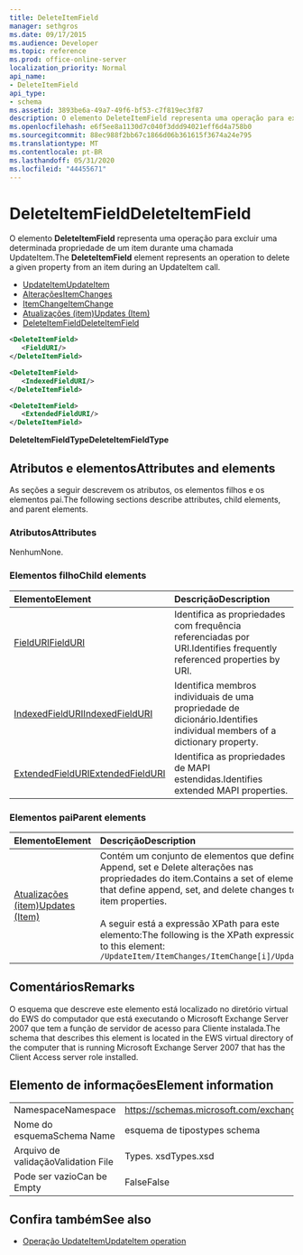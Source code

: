 ```yaml
---
title: DeleteItemField
manager: sethgros
ms.date: 09/17/2015
ms.audience: Developer
ms.topic: reference
ms.prod: office-online-server
localization_priority: Normal
api_name:
- DeleteItemField
api_type:
- schema
ms.assetid: 3893be6a-49a7-49f6-bf53-c7f819ec3f87
description: O elemento DeleteItemField representa uma operação para excluir uma determinada propriedade de um item durante uma chamada UpdateItem.
ms.openlocfilehash: e6f5ee8a1130d7c040f3ddd94021eff6d4a758b0
ms.sourcegitcommit: 88ec988f2bb67c1866d06b361615f3674a24e795
ms.translationtype: MT
ms.contentlocale: pt-BR
ms.lasthandoff: 05/31/2020
ms.locfileid: "44455671"
---
```

# <a name="deleteitemfield"></a><span data-ttu-id="a2971-103">DeleteItemField</span><span class="sxs-lookup"><span data-stu-id="a2971-103">DeleteItemField</span></span>

<span data-ttu-id="a2971-104">O elemento **DeleteItemField** representa uma operação para excluir uma determinada propriedade de um item durante uma chamada UpdateItem.</span><span class="sxs-lookup"><span data-stu-id="a2971-104">The **DeleteItemField** element represents an operation to delete a given property from an item during an UpdateItem call.</span></span> 
 
- [<span data-ttu-id="a2971-105">UpdateItem</span><span class="sxs-lookup"><span data-stu-id="a2971-105">UpdateItem</span></span>](updateitem.md)  
- [<span data-ttu-id="a2971-106">Alterações</span><span class="sxs-lookup"><span data-stu-id="a2971-106">ItemChanges</span></span>](itemchanges.md) 
- [<span data-ttu-id="a2971-107">ItemChange</span><span class="sxs-lookup"><span data-stu-id="a2971-107">ItemChange</span></span>](itemchange.md) 
- [<span data-ttu-id="a2971-108">Atualizações (item)</span><span class="sxs-lookup"><span data-stu-id="a2971-108">Updates (Item)</span></span>](updates-item.md) 
- [<span data-ttu-id="a2971-109">DeleteItemField</span><span class="sxs-lookup"><span data-stu-id="a2971-109">DeleteItemField</span></span>](deleteitemfield.md)
  
```xml
<DeleteItemField>
   <FieldURI/>
</DeleteItemField>
```

```xml
<DeleteItemField>
   <IndexedFieldURI/> 
</DeleteItemField>
```

```xml
<DeleteItemField>
   <ExtendedFieldURI/>
</DeleteItemField>
```

<span data-ttu-id="a2971-110">**DeleteItemFieldType**</span><span class="sxs-lookup"><span data-stu-id="a2971-110">**DeleteItemFieldType**</span></span>

## <a name="attributes-and-elements"></a><span data-ttu-id="a2971-111">Atributos e elementos</span><span class="sxs-lookup"><span data-stu-id="a2971-111">Attributes and elements</span></span>

<span data-ttu-id="a2971-112">As seções a seguir descrevem os atributos, os elementos filhos e os elementos pai.</span><span class="sxs-lookup"><span data-stu-id="a2971-112">The following sections describe attributes, child elements, and parent elements.</span></span>
  
### <a name="attributes"></a><span data-ttu-id="a2971-113">Atributos</span><span class="sxs-lookup"><span data-stu-id="a2971-113">Attributes</span></span>

<span data-ttu-id="a2971-114">Nenhum</span><span class="sxs-lookup"><span data-stu-id="a2971-114">None.</span></span>
  
### <a name="child-elements"></a><span data-ttu-id="a2971-115">Elementos filho</span><span class="sxs-lookup"><span data-stu-id="a2971-115">Child elements</span></span>

|<span data-ttu-id="a2971-116">**Elemento**</span><span class="sxs-lookup"><span data-stu-id="a2971-116">**Element**</span></span>|<span data-ttu-id="a2971-117">**Descrição**</span><span class="sxs-lookup"><span data-stu-id="a2971-117">**Description**</span></span>|
|:-----|:-----|
|[<span data-ttu-id="a2971-118">FieldURI</span><span class="sxs-lookup"><span data-stu-id="a2971-118">FieldURI</span></span>](fielduri.md) <br/> |<span data-ttu-id="a2971-119">Identifica as propriedades com frequência referenciadas por URI.</span><span class="sxs-lookup"><span data-stu-id="a2971-119">Identifies frequently referenced properties by URI.</span></span>  <br/> |
|[<span data-ttu-id="a2971-120">IndexedFieldURI</span><span class="sxs-lookup"><span data-stu-id="a2971-120">IndexedFieldURI</span></span>](indexedfielduri.md) <br/> |<span data-ttu-id="a2971-121">Identifica membros individuais de uma propriedade de dicionário.</span><span class="sxs-lookup"><span data-stu-id="a2971-121">Identifies individual members of a dictionary property.</span></span>  <br/> |
|[<span data-ttu-id="a2971-122">ExtendedFieldURI</span><span class="sxs-lookup"><span data-stu-id="a2971-122">ExtendedFieldURI</span></span>](extendedfielduri.md) <br/> |<span data-ttu-id="a2971-123">Identifica as propriedades de MAPI estendidas.</span><span class="sxs-lookup"><span data-stu-id="a2971-123">Identifies extended MAPI properties.</span></span>  <br/> |
   
### <a name="parent-elements"></a><span data-ttu-id="a2971-124">Elementos pai</span><span class="sxs-lookup"><span data-stu-id="a2971-124">Parent elements</span></span>

|<span data-ttu-id="a2971-125">**Elemento**</span><span class="sxs-lookup"><span data-stu-id="a2971-125">**Element**</span></span>|<span data-ttu-id="a2971-126">**Descrição**</span><span class="sxs-lookup"><span data-stu-id="a2971-126">**Description**</span></span>|
|:-----|:-----|
|[<span data-ttu-id="a2971-127">Atualizações (item)</span><span class="sxs-lookup"><span data-stu-id="a2971-127">Updates (Item)</span></span>](updates-item.md) <br/> |<span data-ttu-id="a2971-128">Contém um conjunto de elementos que definem Append, set e Delete alterações nas propriedades do item.</span><span class="sxs-lookup"><span data-stu-id="a2971-128">Contains a set of elements that define append, set, and delete changes to item properties.</span></span>  <br/><br/><span data-ttu-id="a2971-129">A seguir está a expressão XPath para este elemento:</span><span class="sxs-lookup"><span data-stu-id="a2971-129">The following is the XPath expression to this element:</span></span><br/>`/UpdateItem/ItemChanges/ItemChange[i]/Updates` <br/> |
   
## <a name="remarks"></a><span data-ttu-id="a2971-130">Comentários</span><span class="sxs-lookup"><span data-stu-id="a2971-130">Remarks</span></span>

<span data-ttu-id="a2971-131">O esquema que descreve este elemento está localizado no diretório virtual do EWS do computador que está executando o Microsoft Exchange Server 2007 que tem a função de servidor de acesso para Cliente instalada.</span><span class="sxs-lookup"><span data-stu-id="a2971-131">The schema that describes this element is located in the EWS virtual directory of the computer that is running Microsoft Exchange Server 2007 that has the Client Access server role installed.</span></span>
  
## <a name="element-information"></a><span data-ttu-id="a2971-132">Elemento de informações</span><span class="sxs-lookup"><span data-stu-id="a2971-132">Element information</span></span>

|||
|:-----|:-----|
|<span data-ttu-id="a2971-133">Namespace</span><span class="sxs-lookup"><span data-stu-id="a2971-133">Namespace</span></span>  <br/> |https://schemas.microsoft.com/exchange/services/2006/types  <br/> |
|<span data-ttu-id="a2971-134">Nome do esquema</span><span class="sxs-lookup"><span data-stu-id="a2971-134">Schema Name</span></span>  <br/> |<span data-ttu-id="a2971-135">esquema de tipos</span><span class="sxs-lookup"><span data-stu-id="a2971-135">types schema</span></span>  <br/> |
|<span data-ttu-id="a2971-136">Arquivo de validação</span><span class="sxs-lookup"><span data-stu-id="a2971-136">Validation File</span></span>  <br/> |<span data-ttu-id="a2971-137">Types. xsd</span><span class="sxs-lookup"><span data-stu-id="a2971-137">Types.xsd</span></span>  <br/> |
|<span data-ttu-id="a2971-138">Pode ser vazio</span><span class="sxs-lookup"><span data-stu-id="a2971-138">Can be Empty</span></span>  <br/> |<span data-ttu-id="a2971-139">False</span><span class="sxs-lookup"><span data-stu-id="a2971-139">False</span></span>  <br/> |
   
## <a name="see-also"></a><span data-ttu-id="a2971-140">Confira também</span><span class="sxs-lookup"><span data-stu-id="a2971-140">See also</span></span>

- [<span data-ttu-id="a2971-141">Operação UpdateItem</span><span class="sxs-lookup"><span data-stu-id="a2971-141">UpdateItem operation</span></span>](updateitem-operation.md)

